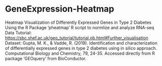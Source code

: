 # GeneExpression-Heatmap

Heatmap Visualization of Differently Expressed Genes in Type 2 Diabetes Using the R Package ‘pheatmap’
R script to normlize and analyze RNA-seq Data 
Tutorial: https://sbc.shef.ac.uk/geo_tutorial/tutorial.nb.html#Further_visualisation 
Dataset: Gupta, M. K., & Vadde, R. (2019). Identification and characterization of differentially expressed genes in type 2 diabetes using in silico approach. Computational Biology and Chemistry, 79, 24-35. Accessed directly from R package ‘GEOquery’ from BioConductor.
